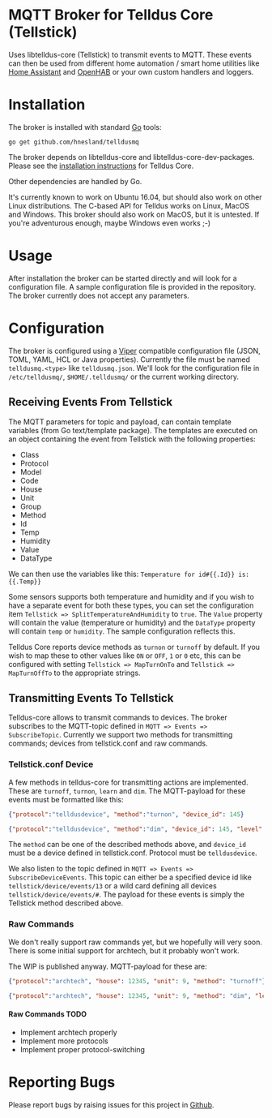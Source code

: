# MQTT Broker for Telldus Core (Tellstick)
Uses libtelldus-core (Tellstick) to transmit events to MQTT. These events can then be used from different home automation / smart home utilities like [Home Assistant](https://home-assistant.io/) and [OpenHAB](http://www.openhab.org/) or your own custom handlers and loggers.

# Installation
The broker is installed with standard [Go](https://golang.org) tools:
```
go get github.com/hnesland/telldusmq
```

The broker depends on libtelldus-core and libtelldus-core-dev-packages. Please see the [installation instructions](http://developer.telldus.com/wiki/TellStickInstallationUbuntu) for Telldus Core.

Other dependencies are handled by Go.

It's currently known to work on Ubuntu 16.04, but should also work on other Linux distributions. The C-based API for Telldus works on Linux, MacOS and Windows. This broker should also work on MacOS, but it is untested. If you're adventurous enough, maybe Windows even works ;-)

# Usage

After installation the broker can be started directly and will look for a configuration file. A sample configuration file is provided in the repository. The broker currently does not accept any parameters.

# Configuration

The broker is configured using a [Viper](https://github.com/spf13/viper) compatible configuration file (JSON, TOML, YAML, HCL or Java properties). Currently the file must be named `telldusmq.<type>` like `telldusmq.json`. We'll look for the configuration file in `/etc/telldusmq/`, `$HOME/.telldusmq/` or the current working directory.

## Receiving Events From Tellstick

The MQTT parameters for topic and payload, can contain template variables (from Go text/template package). The templates are executed on an object containing the event from Tellstick with the following properties:

  - Class
  - Protocol
  - Model
  - Code
  - House
  - Unit
  - Group
  - Method
  - Id
  - Temp
  - Humidity
  - Value
  - DataType

We can then use the variables like this: `Temperature for id#{{.Id}} is: {{.Temp}}`

Some sensors supports both temperature and humidity and if you wish to have a separate event for both these types, you can set the configuration item `Tellstick => SplitTemperatureAndHumidity` to `true`. The `Value` property will contain the value (temperature or humidity) and the `DataType` property will contain `temp` or `humidity`. The sample configuration reflects this.

Telldus Core reports device methods as `turnon` or `turnoff` by default. If you wish to map these to other values like `ON` or `OFF`, `1` or `0` etc, this can be configured with setting `Tellstick => MapTurnOnTo` and `Tellstick => MapTurnOffTo` to the appropriate strings.

## Transmitting Events To Tellstick

Telldus-core allows to transmit commands to devices. The broker subscribes to the MQTT-topic defined in `MQTT => Events => SubscribeTopic`. Currently we support two methods for transmitting commands; devices from tellstick.conf and raw commands.

### Tellstick.conf Device

A few methods in telldus-core for transmitting actions are implemented. These are `turnoff`, `turnon`, `learn` and `dim`. The MQTT-payload for these events must be formatted like this:

```json
{"protocol":"telldusdevice", "method":"turnon", "device_id": 145}
```

```json
{"protocol":"telldusdevice", "method":"dim", "device_id": 145, "level": 25}
```

The `method` can be one of the described methods above, and `device_id` must be a device defined in tellstick.conf. Protocol must be `telldusdevice`.

We also listen to the topic defined in `MQTT => Events => SubscribeDeviceEvents`. This topic can either be a specified device id like `tellstick/device/events/13` or a wild card defining all devices `tellstick/device/events/#`. The payload for these events is simply the Tellstick method described above.

### Raw Commands

We don't really support raw commands yet, but we hopefully will very soon. There is some initial support for archtech, but it probably won't work.

The WIP is published anyway. MQTT-payload for these are:

```json
{"protocol":"archtech", "house": 12345, "unit": 9, "method": "turnoff"}
```

```json
{"protocol":"archtech", "house": 12345, "unit": 9, "method": "dim", "level": 25}
```

#### Raw Commands TODO
- Implement archtech properly
- Implement more protocols
- Implement proper protocol-switching

# Reporting Bugs

Please report bugs by raising issues for this project in [Github](https://github.com/hnesland/telldusmq/issues).
